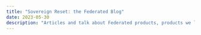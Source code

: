 ```yaml
---
title: "Sovereign Reset: the Federated Blog"
date: 2023-05-30
description: "Articles and talk about Federated products, products we love, and our wider industry and how to live digital sovereignty with Federated. We also include broader topics of health, money, relationships, technology, and surveillance."
---
```

